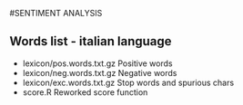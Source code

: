 #SENTIMENT ANALYSIS
## Words list - italian language

- lexicon/pos.words.txt.gz    Positive words
- lexicon/neg.words.txt.gz    Negative words
- lexicon/exc.words.txt.gz    Stop words and spurious chars
- score.R                     Reworked score function
